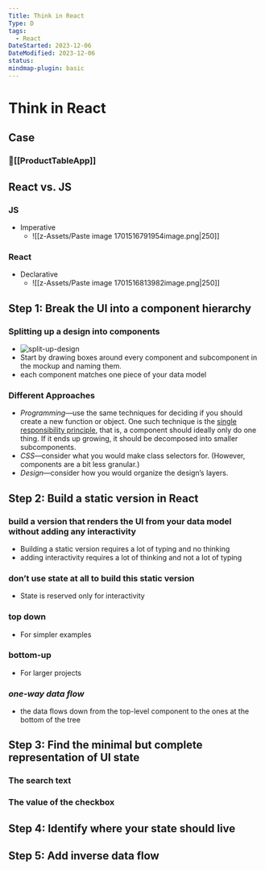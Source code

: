 ```yaml
---
Title: Think in React
Type: D
tags:
  - React
DateStarted: 2023-12-06
DateModified: 2023-12-06
status: 
mindmap-plugin: basic
---
```


# Think in React

## Case

### 📌[[ProductTableApp]]

## React vs. JS

### JS
- Imperative
    - ![[z-Assets/Paste image 1701516791954image.png|250]]

### React
- Declarative
    - ![[z-Assets/Paste image 1701516813982image.png|250]]

## Step 1: **Break the UI** into a component hierarchy

### Splitting up a design into components
- ![split-up-design](https://react.dev/images/docs/s_thinking-in-react_ui_outline.png)
- Start by drawing boxes around every component and subcomponent in the mockup and naming them.
- each component matches one piece of your data model

### Different Approaches
- _Programming_—use the same techniques for deciding if you should create a new function or object. One such technique is the [single responsibility principle](https://en.wikipedia.org/wiki/Single_responsibility_principle), that is, a component should ideally only do one thing. If it ends up growing, it should be decomposed into smaller subcomponents.
- _CSS_—consider what you would make class selectors for. (However, components are a bit less granular.)
- _Design_—consider how you would organize the design’s layers.

## Step 2: Build a **static version** in React

### build a version that renders the UI from your data model without adding any interactivity
- Building a static version requires a lot of typing and no thinking
- adding interactivity requires a lot of thinking and not a lot of typing

### don’t use state at all to build this static version
- State is reserved only for interactivity

### top down
- For simpler examples

### bottom-up
- For larger projects

### _one-way data flow_
- the data flows down from the top-level component to the ones at the bottom of the tree

## Step 3: Find the minimal but complete representation of **UI state**

### The search text

### The value of the checkbox

## Step 4: Identify **where** your state should live

## Step 5: Add **inverse data flow**